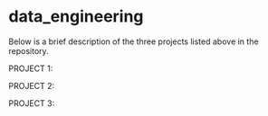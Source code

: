 # data_engineering

Below is a brief description of the three projects listed above in the repository.

PROJECT 1:


PROJECT 2:


PROJECT 3:
